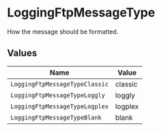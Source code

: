 # LoggingFtpMessageType

How the message should be formatted.


## Values

| Name                           | Value                          |
| ------------------------------ | ------------------------------ |
| `LoggingFtpMessageTypeClassic` | classic                        |
| `LoggingFtpMessageTypeLoggly`  | loggly                         |
| `LoggingFtpMessageTypeLogplex` | logplex                        |
| `LoggingFtpMessageTypeBlank`   | blank                          |